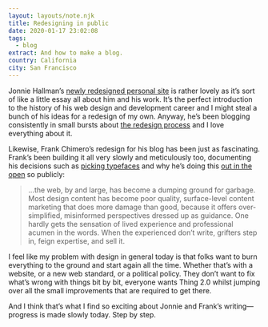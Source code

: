 ```yaml
---
layout: layouts/note.njk
title: Redesigning in public
date: 2020-01-17 23:02:08
tags:
  - blog
extract: And how to make a blog.
country: California
city: San Francisco
---
```


Jonnie Hallman’s [newly redesigned personal site](https://destroytoday.com) is rather lovely as it’s sort of like a little essay all about him and his work. It’s the perfect introduction to the history of his web design and development career and I might steal a bunch of his ideas for a redesign of my own. Anyway, he’s been blogging consistently in small bursts about [the redesign process](https://destroytoday.com/blog) and I love everything about it.

Likewise, Frank Chimero’s redesign for his blog has been just as fascinating. Frank’s been building it all very slowly and meticulously too, documenting his decisions such as [picking typefaces](https://frankchimero.com/blog/2020/picking-typefaces/) and why he’s doing this [out in the open](https://frankchimero.com/blog/2020/popeye/) so publicly:

> ...the web, by and large, has become a dumping ground for garbage. Most design content has become poor quality, surface-level content marketing that does more damage than good, because it offers over-simplified, misinformed perspectives dressed up as guidance. One hardly gets the sensation of lived experience and professional acumen in the words. When the experienced don’t write, grifters step in, feign expertise, and sell it.

I feel like my problem with design in general today is that folks want to burn everything to the ground and start again all the time. Whether that’s with a website, or a new web standard, or a political policy. They don’t want to fix what’s wrong with things bit by bit, everyone wants Thing 2.0 whilst jumping over all the small improvements that are required to get there.

And I think that’s what I find so exciting about Jonnie and Frank’s writing—progress is made slowly today. Step by step.
